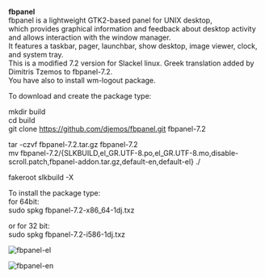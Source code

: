 **fbpanel**  
fbpanel is a lightweight GTK2-based panel for UNIX desktop,  
which provides graphical information and feedback about desktop activity  
and allows interaction with the window manager.  
It features a taskbar, pager, launchbar, show desktop, image viewer, clock, and system tray.  
This is a modified 7.2 version for Slackel linux. Greek translation added by Dimitris Tzemos to fbpanel-7.2.  
You have also to install wm-logout package.  

To download and create the package type:  
  
mkdir build   
cd build  
git clone https://github.com/djemos/fbpanel.git fbpanel-7.2   
  
tar -czvf fbpanel-7.2.tar.gz fbpanel-7.2  
mv fbpanel-7.2/{SLKBUILD,el_GR.UTF-8.po,el_GR.UTF-8.mo,disable-scroll.patch,fbpanel-addon.tar.gz,default-en,default-el} ./  
  
fakeroot slkbuild -X  
  
To install the package type:  
for 64bit:  
sudo spkg fbpanel-7.2-x86_64-1dj.txz  
  
or for 32 bit:  
sudo spkg fbpanel-7.2-i586-1dj.txz   
  

![fbpanel-el](https://github.com/user-attachments/assets/a7cfa42b-4044-454d-8571-6946ae77f8f9)

![fbpanel-en](https://github.com/user-attachments/assets/2dd8a085-3d3c-4661-8145-f78c4a431113)





